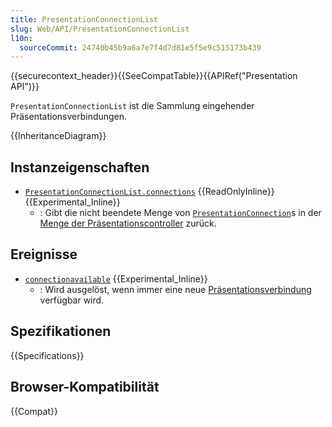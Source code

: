 ```yaml
---
title: PresentationConnectionList
slug: Web/API/PresentationConnectionList
l10n:
  sourceCommit: 24740b45b9a6a7e7f4d7d81e5f5e9c515173b439
---
```


{{securecontext_header}}{{SeeCompatTable}}{{APIRef("Presentation API")}}

`PresentationConnectionList` ist die Sammlung eingehender Präsentationsverbindungen.

{{InheritanceDiagram}}

## Instanzeigenschaften

- [`PresentationConnectionList.connections`](/de/docs/Web/API/PresentationConnectionList/connections) {{ReadOnlyInline}} {{Experimental_Inline}}
  - : Gibt die nicht beendete Menge von [`PresentationConnection`](/de/docs/Web/API/PresentationConnection)s in der [Menge der Präsentationscontroller](https://www.w3.org/TR/presentation-api/#dfn-set-of-presentation-controllers) zurück.

## Ereignisse

- [`connectionavailable`](/de/docs/Web/API/PresentationConnectionList/connectionavailable_event) {{Experimental_Inline}}
  - : Wird ausgelöst, wenn immer eine neue [Präsentationsverbindung](https://www.w3.org/TR/presentation-api/#dfn-presentation-connection) verfügbar wird.

## Spezifikationen

{{Specifications}}

## Browser-Kompatibilität

{{Compat}}
